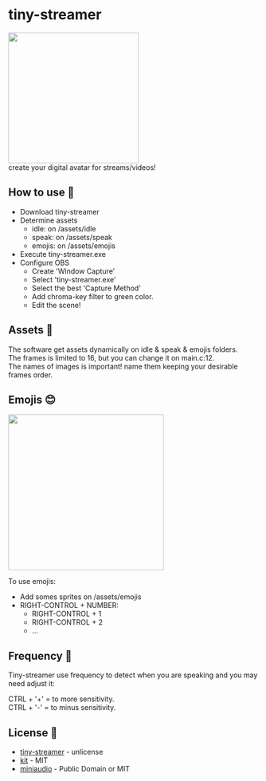 # tiny-streamer
<img width=262 src="https://github.com/FelipeIzolan/tiny-streamer/assets/80170121/cdf6500c-c8dc-48f4-ac59-117535af028e"></img>\
create your digital avatar for streams/videos!

## How to use 🔑

- Download tiny-streamer
- Determine assets
  - idle: on /assets/idle
  - speak: on /assets/speak
  - emojis: on /assets/emojis
- Execute tiny-streamer.exe
- Configure OBS
  - Create 'Window Capture'
  - Select 'tiny-streamer.exe'
  - Select the best 'Capture Method'
  - Add chroma-key filter to green color.
  - Edit the scene!

## Assets 👾
The software get assets dynamically on idle & speak & emojis folders.\
The frames is limited to 16, but you can change it on main.c:12.\
The names of images is important! name them keeping your desirable frames order.

## Emojis 😊
<img width=312 src="https://github.com/FelipeIzolan/tiny-streamer/assets/80170121/7ac8b10e-e0e2-4c02-b15e-c0374258fa75"/>

To use emojis:
- Add somes sprites on /assets/emojis
- RIGHT-CONTROL + NUMBER:
  - RIGHT-CONTROL + 1
  - RIGHT-CONTROL + 2
  - ...

## Frequency 🎤
Tiny-streamer use frequency to detect when you are speaking and you may need adjust it:

CTRL + '+' = to more sensitivity.\
CTRL + '-' = to minus sensitivity.

## License 📜

- [tiny-streamer](https://github.com/FelipeIzolan/tiny-streamer) - unlicense
- [kit](https://github.com/rxi/kit) - MIT
- [miniaudio](https://github.com/mackron/miniaudio) - Public Domain or MIT
